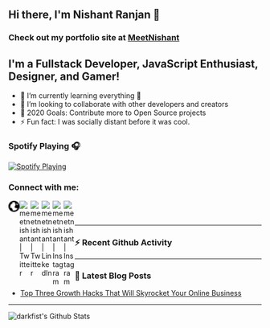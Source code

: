 ## Hi there, I'm Nishant Ranjan 👋
### Check out my portfolio site at [MeetNishant][website]

## I'm a Fullstack Developer, JavaScript Enthusiast, Designer, and Gamer!
- 🌱 I’m currently learning everything 🤣
- 👯 I’m looking to collaborate with other developers and creators
- 🥅 2020 Goals: Contribute more to Open Source projects
- ⚡ Fun fact: I was socially distant before it was cool.

### Spotify Playing 🎧
[<img src="https://spotify-for-github-readme.vercel.app/api/spotify-playing" alt="Spotify Playing" width="400" />](https://open.spotify.com/user/5dap8av6zfs5etliunbd6bwpo)


### Connect with me:

[<img align="left" alt="meetnishant.com" width="22px" src="https://raw.githubusercontent.com/iconic/open-iconic/master/svg/globe.svg" />][website]
[<img align="left" alt="meetnishant | Twitter" width="22px" src="https://cdn.jsdelivr.net/npm/simple-icons@v3/icons/facebook.svg" />][facebook]
[<img align="left" alt="meetnishant | Twitter" width="22px" src="https://cdn.jsdelivr.net/npm/simple-icons@v3/icons/twitter.svg" />][twitter]
[<img align="left" alt="meetnishant | LinkedIn" width="22px" src="https://cdn.jsdelivr.net/npm/simple-icons@v3/icons/linkedin.svg" />][linkedin]
[<img align="left" alt="meetnishant | Instagram" width="22px" src="https://cdn.jsdelivr.net/npm/simple-icons@v3/icons/instagram.svg" />][instagram]
[<img align="left" alt="meetnishant | Instagram" width="22px" src="https://cdn.jsdelivr.net/npm/simple-icons@v3/icons/youtube.svg" />][youtube]

<br />
<br />

---

### :zap: Recent Github Activity
  
<!--START_SECTION:activity-->
<!--END_SECTION:activity-->

---

### 📕 Latest Blog Posts
<!-- BLOG-POST-LIST:START -->
- [Top Three Growth Hacks That Will Skyrocket Your Online Business](https://blog.meetnishant.com/top-3-growth-hacks-for-your-online-business/)
<!-- BLOG-POST-LIST:END -->

---

<img align="left" alt="darkfist's Github Stats" src="https://github-readme-stats-darkfist.vercel.app/api?username=darkfist&show_icons=true&hide_border=true" />

[website]: https://meetnishant.com
[facebook]: https://www.facebook.com/nishant.ranjan.180/
[twitter]: https://twitter.com/nishant_1998
[youtube]: https://www.youtube.com/channel/UCR3EfOKNTvn8bqs6kF_dBQQ
[instagram]: https://www.instagram.com/meet_nishant/
[linkedin]: https://www.linkedin.com/in/nishantranjan1998/

